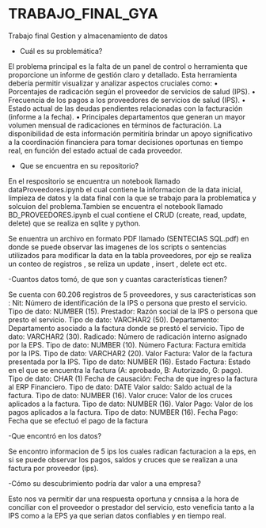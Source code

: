 # TRABAJO_FINAL_GYA
 Trabajo final Gestion y almacenamiento de datos

- Cuál es su problemática?
  
El problema principal es la falta de un panel de control o herramienta que proporcione un informe de gestión claro y detallado. Esta herramienta debería permitir visualizar y analizar aspectos cruciales como:
• Porcentajes de radicación según el proveedor de servicios de salud (IPS). 
• Frecuencia de los pagos a los proveedores de servicios de salud (IPS). 
• Estado actual de las deudas pendientes relacionadas con la facturación (informe a la fecha).
• Principales departamentos que generan un mayor volumen mensual de radicaciones en términos de facturación.
La disponibilidad de esta información permitiría brindar un apoyo significativo a la coordinación financiera para tomar decisiones oportunas en tiempo real, en función
del estado actual de cada proveedor.

- Que se encuentra en su repositorio?

En el respositorio se encuentra un notebook llamado dataProveedores.ipynb el cual contiene la informacion de la data inicial, limpieza de datos y la data final con la que se trabajo para la problematica y solcuion del problema.Tambien se encuentra el notebook llamado BD_PROVEEDORES.ipynb el cual contiene el CRUD (create, read, update, delete) que se realiza en sqlite y python.

Se enuentra un archivo en formato PDF llamado (SENTECIAS SQL.pdf) en donde se puede observar las imagenes de los scripts o sentencias utilizados para modificar la data en la tabla proveedores, por ejp se realiza un conteo de registros , se reliza un update , insert , delete ect etc.

-Cuantos datos tomó, de que son y cuantas características tienen?

Se cuenta con 60.206 registros de 5 proveedores, y sus caracteristicas son :
Nit: Número de identificación de la IPS o persona que presto el servicio.
Tipo de dato: NUMBER (15).
Prestador: Razón social de la IPS o persona que presto el servicio.
Tipo de dato: VARCHAR2 (50).
Departamento: Departamento asociado a la factura donde se prestó el servicio.
Tipo de dato: VARCHAR2 (30).
Radicado: Número de radicación interno asignado por la EPS.
Tipo de dato: NUMBER (10). 
Número Factura: Factura emitida por la IPS.
Tipo de dato: VARCHAR2 (20).
Valor Factura: Valor de la factura presentada por la IPS.
Tipo de dato: NUMBER (16).
Estado Factura: Estado en el que se encuentra la factura (A: aprobado, B: Autorizado, G: pago).
Tipo de dato: CHAR (1)
Fecha de causación: Fecha de que ingreso la factura al ERP Financiero.
Tipo de dato: DATE
Valor saldo: Saldo actual de la factura.
Tipo de dato: NUMBER (16).
Valor cruce: Valor de los cruces aplicados a la factura.
Tipo de dato: NUMBER (16).
Valor Pago: Valor de los pagos aplicados a la factura.
Tipo de dato: NUMBER (16).
Fecha Pago: Fecha que se efectuó el pago de la factura

-Que encontró en los datos?

Se encontro informacion de 5 ips los cuales radican facturacion a la eps, en si se puede observar los pagos, saldos y cruces que se realizan a una factura por proveedor (ips).

-Cómo su descubrimiento podría dar valor a una empresa?

Esto nos va permitir dar una respuesta oportuna y cnnsisa a la hora de conciliar con el proveedor o prestador del servicio, esto veneficia tanto a la IPS como a la EPS ya que serian datos confiables y en tiempo real.
